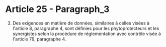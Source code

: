 # Article 25 - Paragraph_3

3. Des exigences en matière de données, similaires à celles visées à l'article 8, paragraphe 4, sont définies pour les phytoprotecteurs et les synergistes selon la procédure de réglementation avec contrôle visée à l'article 79, paragraphe 4.
